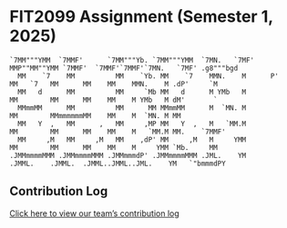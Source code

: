 # FIT2099 Assignment (Semester 1, 2025)

```
`7MM"""YMM  `7MMF'      `7MM"""Yb. `7MM"""YMM  `7MN.   `7MF'    MMP""MM""YMM `7MMF'  `7MMF'`7MMF'`7MN.   `7MF' .g8"""bgd  
  MM    `7    MM          MM    `Yb. MM    `7    MMN.    M      P'   MM   `7   MM      MM    MM    MMN.    M .dP'     `M  
  MM   d      MM          MM     `Mb MM   d      M YMb   M           MM        MM      MM    MM    M YMb   M dM'       `  
  MMmmMM      MM          MM      MM MMmmMM      M  `MN. M           MM        MMmmmmmmMM    MM    M  `MN. M MM           
  MM   Y  ,   MM      ,   MM     ,MP MM   Y  ,   M   `MM.M           MM        MM      MM    MM    M   `MM.M MM.    `7MMF'
  MM     ,M   MM     ,M   MM    ,dP' MM     ,M   M     YMM           MM        MM      MM    MM    M     YMM `Mb.     MM  
.JMMmmmmMMM .JMMmmmmMMM .JMMmmmdP' .JMMmmmmMMM .JML.    YM         .JMML.    .JMML.  .JMML..JMML..JML.    YM   `"bmmmdPY  
```

## Contribution Log
[Click here to view our team’s contribution log](https://docs.google.com/spreadsheets/d/1Tf71OtnReOH9avVHl5X7nICq4eLA3QJu5ghZaOmaYTI/edit?usp=sharing)
